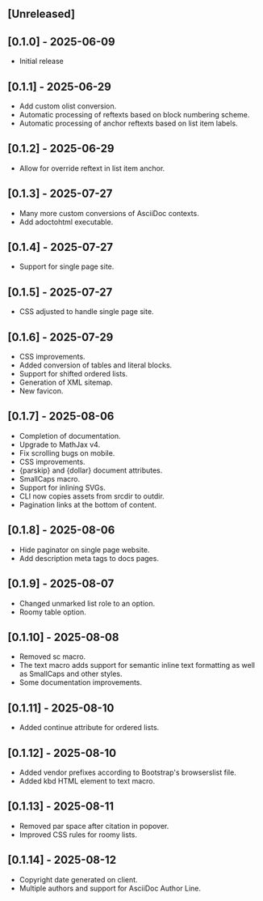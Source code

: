 ## [Unreleased]

## [0.1.0] - 2025-06-09

- Initial release

## [0.1.1] - 2025-06-29

- Add custom olist conversion.
- Automatic processing of reftexts based on block numbering scheme.
- Automatic processing of anchor reftexts based on list item labels.

## [0.1.2] - 2025-06-29

- Allow for override reftext in list item anchor.

## [0.1.3] - 2025-07-27

- Many more custom conversions of AsciiDoc contexts.
- Add adoctohtml executable.

## [0.1.4] - 2025-07-27

- Support for single page site.

## [0.1.5] - 2025-07-27

- CSS adjusted to handle single page site.

## [0.1.6] - 2025-07-29

- CSS improvements.
- Added conversion of tables and literal blocks.
- Support for shifted ordered lists.
- Generation of XML sitemap.
- New favicon.

## [0.1.7] - 2025-08-06

- Completion of documentation.
- Upgrade to MathJax v4.
- Fix scrolling bugs on mobile.
- CSS improvements.
- {parskip} and {dollar} document attributes.
- SmallCaps macro.
- Support for inlining SVGs.
- CLI now copies assets from srcdir to outdir.
- Pagination links at the bottom of content.

## [0.1.8] - 2025-08-06

- Hide paginator on single page website.
- Add description meta tags to docs pages.

## [0.1.9] - 2025-08-07

- Changed unmarked list role to an option.
- Roomy table option.

## [0.1.10] - 2025-08-08

- Removed sc macro.
- The text macro adds support for semantic inline text formatting as well
  as SmallCaps and other styles.
- Some documentation improvements.

## [0.1.11] - 2025-08-10

- Added continue attribute for ordered lists.

## [0.1.12] - 2025-08-10

- Added vendor prefixes according to Bootstrap's browserslist file.
- Added kbd HTML element to text macro.

## [0.1.13] - 2025-08-11

- Removed par space after citation in popover.
- Improved CSS rules for roomy lists.

## [0.1.14] - 2025-08-12

- Copyright date generated on client.
- Multiple authors and support for AsciiDoc Author Line.
